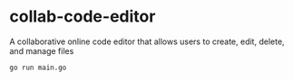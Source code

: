 # collab-code-editor
A collaborative online code editor that allows users to create, edit, delete, and manage files

```bash
go run main.go
```